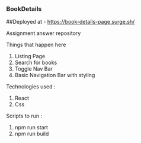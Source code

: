 ### BookDetails

##Deployed at - https://book-details-page.surge.sh/

Assignment answer repository 

Things that happen here 

1. Listing Page 
2. Search for books
3. Toggle Nav Bar
4. Basic Navigation Bar with styling

Technologies used :

1. React
2. Css


Scripts to run :

1. npm run start
2. npm run build
